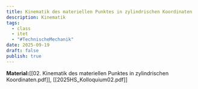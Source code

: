 ```yaml
---
title: Kinematik des materiellen Punktes in zylindrischen Koordinaten
description: Kinematik
tags:
  - class
  - itet
  - "#TechnischeMechanik"
date: 2025-09-19
draft: false
publish: true
---
```

**Material:**[[02. Kinematik des materiellen Punktes in zylindrischen Koordinaten.pdf]], [[2025HS_Kolloquium02.pdf]]

